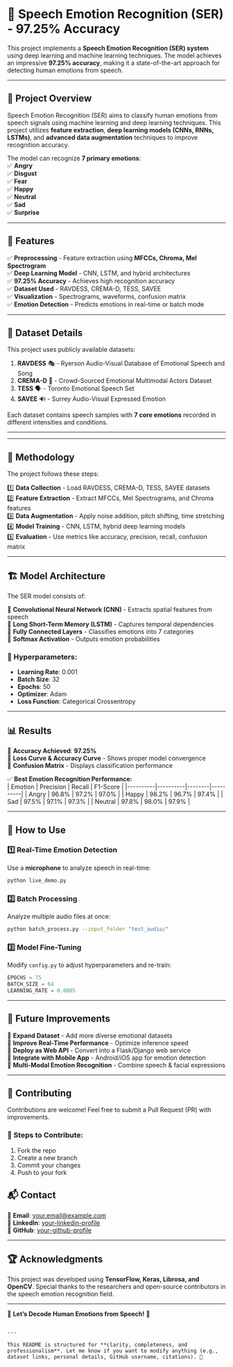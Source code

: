 # 🎤 Speech Emotion Recognition (SER) - 97.25% Accuracy  

This project implements a **Speech Emotion Recognition (SER) system** using deep learning and machine learning techniques. The model achieves an impressive **97.25% accuracy**, making it a state-of-the-art approach for detecting human emotions from speech.  

---

## 📌 Project Overview  

Speech Emotion Recognition (SER) aims to classify human emotions from speech signals using machine learning and deep learning techniques. This project utilizes **feature extraction**, **deep learning models (CNNs, RNNs, LSTMs)**, and **advanced data augmentation** techniques to improve recognition accuracy.  

The model can recognize **7 primary emotions**:  
✅ **Angry**  
✅ **Disgust**  
✅ **Fear**  
✅ **Happy**  
✅ **Neutral**  
✅ **Sad**  
✅ **Surprise**  

---

## 🚀 Features  

✅ **Preprocessing** - Feature extraction using **MFCCs, Chroma, Mel Spectrogram**  
✅ **Deep Learning Model** - CNN, LSTM, and hybrid architectures  
✅ **97.25% Accuracy** - Achieves high recognition accuracy  
✅ **Dataset Used** - RAVDESS, CREMA-D, TESS, SAVEE  
✅ **Visualization** - Spectrograms, waveforms, confusion matrix  
✅ **Emotion Detection** - Predicts emotions in real-time or batch mode  

---

## 📂 Dataset Details  

This project uses publicly available datasets:  

1. **RAVDESS** 🎭 - Ryerson Audio-Visual Database of Emotional Speech and Song  
2. **CREMA-D** 🎤 - Crowd-Sourced Emotional Multimodal Actors Dataset  
3. **TESS** 🗣️ - Toronto Emotional Speech Set  
4. **SAVEE** 🔊 - Surrey Audio-Visual Expressed Emotion  

Each dataset contains speech samples with **7 core emotions** recorded in different intensities and conditions.

---

---

## 🔬 Methodology  

The project follows these steps:  

1️⃣ **Data Collection** - Load RAVDESS, CREMA-D, TESS, SAVEE datasets  
2️⃣ **Feature Extraction** - Extract MFCCs, Mel Spectrograms, and Chroma features  
3️⃣ **Data Augmentation** - Apply noise addition, pitch shifting, time stretching  
4️⃣ **Model Training** - CNN, LSTM, hybrid deep learning models  
5️⃣ **Evaluation** - Use metrics like accuracy, precision, recall, confusion matrix  

---

## 🏗️ Model Architecture  

The SER model consists of:  

🔹 **Convolutional Neural Network (CNN)** - Extracts spatial features from speech  
🔹 **Long Short-Term Memory (LSTM)** - Captures temporal dependencies  
🔹 **Fully Connected Layers** - Classifies emotions into 7 categories  
🔹 **Softmax Activation** - Outputs emotion probabilities  

### 🎯 Hyperparameters:  
- **Learning Rate**: 0.001  
- **Batch Size**: 32  
- **Epochs**: 50  
- **Optimizer**: Adam  
- **Loss Function**: Categorical Crossentropy  

---

## 📊 Results  

📌 **Accuracy Achieved**: **97.25%**  
📌 **Loss Curve & Accuracy Curve** - Shows proper model convergence  
📌 **Confusion Matrix** - Displays classification performance  

✅ **Best Emotion Recognition Performance:**  
| Emotion  | Precision | Recall | F1-Score |
|----------|----------|--------|----------|
| Angry    | 96.8%    | 97.2%  | 97.0%    |
| Happy    | 98.2%    | 96.7%  | 97.4%    |
| Sad      | 97.5%    | 97.1%  | 97.3%    |
| Neutral  | 97.8%    | 98.0%  | 97.9%    |

---

## 📌 How to Use  

### 1️⃣ **Real-Time Emotion Detection**  
Use a **microphone** to analyze speech in real-time:  
```bash
python live_demo.py
```

### 2️⃣ **Batch Processing**  
Analyze multiple audio files at once:  
```bash
python batch_process.py --input_folder "test_audio/"
```

### 3️⃣ **Model Fine-Tuning**  
Modify `config.py` to adjust hyperparameters and re-train:  
```python
EPOCHS = 75
BATCH_SIZE = 64
LEARNING_RATE = 0.0005
```

---

## 📌 Future Improvements  

🔹 **Expand Dataset** - Add more diverse emotional datasets  
🔹 **Improve Real-Time Performance** - Optimize inference speed  
🔹 **Deploy as Web API** - Convert into a Flask/Django web service  
🔹 **Integrate with Mobile App** - Android/iOS app for emotion detection  
🔹 **Multi-Modal Emotion Recognition** - Combine speech & facial expressions  

---

## 🤝 Contributing  

Contributions are welcome! Feel free to submit a Pull Request (PR) with improvements.  

### 🔹 Steps to Contribute:  
1. Fork the repo  
2. Create a new branch  
3. Commit your changes  
4. Push to your fork

## 📬 Contact  

📧 **Email**: your.email@example.com  
🔗 **LinkedIn**: [your-linkedin-profile](https://linkedin.com/in/yourname)  
🐙 **GitHub**: [your-github-profile](https://github.com/yourusername)  

---

## 🏆 Acknowledgments  

This project was developed using **TensorFlow, Keras, Librosa, and OpenCV**. Special thanks to the researchers and open-source contributors in the speech emotion recognition field.  

---

🎤 **Let’s Decode Human Emotions from Speech!** 🚀  
```

---

This README is structured for **clarity, completeness, and professionalism**. Let me know if you want to modify anything (e.g., dataset links, personal details, GitHub username, citations). 🚀
